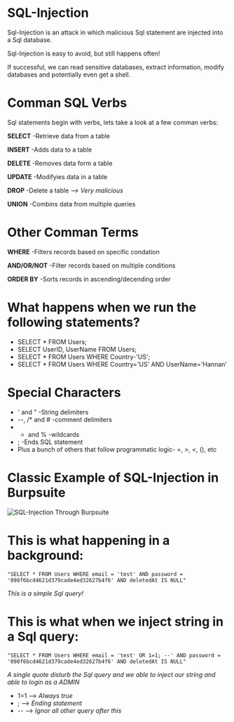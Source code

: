 # SQL-Injection
Sql-Injection is an attack in which malicious Sql statement are injected into a Sql database.

Sql-Injection is easy to avoid, but still happens often!

If successful, we can read sensitive databases, extract information, modify databases and potentially even get a shell.

# Comman SQL Verbs
Sql statements begin with verbs, lets take a look at a few comman verbs:

**SELECT** -Retrieve data from a table

**INSERT** -Adds data to a table

**DELETE** -Removes data form a table

**UPDATE** -Modifyies data in a table

**DROP** -Delete a table --> *Very malicious*

**UNION** -Combins data from multiple queries

# Other Comman Terms 
**WHERE** -Filters records based on specific condation

**AND/OR/NOT** -Filter records based on multiple conditions

**ORDER BY** -Sorts records in ascending/decending order

# What happens when we run the following statements?
* SELECT * FROM Users;
* SELECT UserID, UserName FROM Users;
* SELECT * FROM Users WHERE Country-'US';
* SELECT * FROM Users WHERE Country='US' AND UserName='Hannan'

# Special Characters
* ' and " -String delimiters
* --, /* and # -comment delimiters
* * and % -wildcards
* ; -Ends SQL statement
* Plus a bunch of others that follow programmatic logic- =, >, <, (), etc

# Classic Example of SQL-Injection in Burpsuite
![SQL-Injection Through Burpsuite](https://user-images.githubusercontent.com/52100180/74090717-6cf6fb80-4ad0-11ea-83c1-bab743242f01.png)
# This is what happening in a background:
```
"SELECT * FROM Users WHERE email = 'test' AND password = '098f6bcd4621d379cade4ed32627b4f6' AND deletedAt IS NULL"
```
*This is a simple Sql query!*
# This is what when we inject string in a Sql query:
```
"SELECT * FROM Users WHERE email = 'test' OR 1=1; --' AND password = '098f6bcd4621d379cade4ed32627b4f6' AND deletedAt IS NULL"
```
*A single quote disturb the Sql query and we able to inject our string and able to login as a ADMIN* 
* 1=1 --> *Always true*
* ; --> *Ending statement*
* -- --> *Ignor all other query after this*
